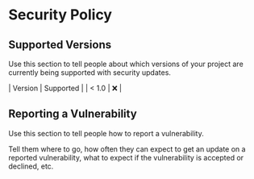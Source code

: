 # Security Policy

## Supported Versions

Use this section to tell people about which versions of your project are
currently being supported with security updates.

| Version | Supported          |
| < 1.0   | :x:                |

## Reporting a Vulnerability

Use this section to tell people how to report a vulnerability.

Tell them where to go, how often they can expect to get an update on a
reported vulnerability, what to expect if the vulnerability is accepted or
declined, etc.

